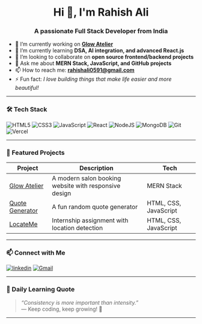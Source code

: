 <h1 align="center">Hi 👋, I'm Rahish Ali</h1>
<h3 align="center">A passionate Full Stack Developer from India</h3>

- 🔭 I’m currently working on **[Glow Atelier](https://github.com/Rahish4u/Glow-Atelier)**  
- 🌱 I’m currently learning **DSA, AI integration, and advanced React.js**  
- 👯 I’m looking to collaborate on **open source frontend/backend projects**  
- 💬 Ask me about **MERN Stack, JavaScript, and GitHub projects**  
- 📫 How to reach me: **rahishali0591@gmail.com**  
- ⚡ Fun fact: *I love building things that make life easier and more beautiful!*

---

### 🛠️ Tech Stack

![HTML5](https://img.shields.io/badge/html5-%23E34F26.svg?style=flat&logo=html5&logoColor=white)
![CSS3](https://img.shields.io/badge/css3-%231572B6.svg?style=flat&logo=css3&logoColor=white)
![JavaScript](https://img.shields.io/badge/javascript-%23323330.svg?style=flat&logo=javascript&logoColor=%23F7DF1E)
![React](https://img.shields.io/badge/react-%2320232a.svg?style=flat&logo=react&logoColor=%2361DAFB)
![NodeJS](https://img.shields.io/badge/node.js-6DA55F?style=flat&logo=node.js&logoColor=white)
![MongoDB](https://img.shields.io/badge/MongoDB-%234ea94b.svg?style=flat&logo=mongodb&logoColor=white)
![Git](https://img.shields.io/badge/git-%23F05033.svg?style=flat&logo=git&logoColor=white)
![Vercel](https://img.shields.io/badge/vercel-%23000000.svg?style=flat&logo=vercel&logoColor=white)

---

### 🚀 Featured Projects

| Project | Description | Tech |
|--------|-------------|------|
| [Glow Atelier](https://github.com/Rahish4u/Glow-Atelier) | A modern salon booking website with responsive design | MERN Stack |
| [Quote Generator](https://github.com/Rahish4u/JavaScript-project/tree/main/Random%20Quote%20Generator) | A fun random quote generator | HTML, CSS, JavaScript |
| [LocateMe](https://github.com/Rahish4u/LocateMe) | Internship assignment with location detection | HTML, CSS, JavaScript |

---

### 📫 Connect with Me

[![linkedin](https://img.shields.io/badge/LinkedIn-blue?style=flat&logo=linkedin&logoColor=white)](linkedin.com/in/rahish-941653262)
[![Gmail](https://img.shields.io/badge/Gmail-red?style=flat&logo=gmail&logoColor=white)](rahishali0591@gmail.com)

---

### 🧠 Daily Learning Quote

> _“Consistency is more important than intensity.”_  
> — Keep coding, keep growing! 🚀

---
